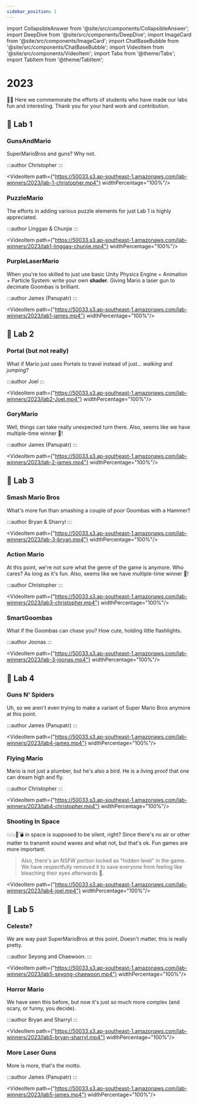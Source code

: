 ```yaml
---
sidebar_position: 1
---
```


import CollapsibleAnswer from '@site/src/components/CollapsibleAnswer';
import DeepDive from '@site/src/components/DeepDive';
import ImageCard from '@site/src/components/ImageCard';
import ChatBaseBubble from '@site/src/components/ChatBaseBubble';
import VideoItem from '@site/src/components/VideoItem';
import Tabs from '@theme/Tabs';
import TabItem from '@theme/TabItem';

# 2023

🎉🍾 Here we commemorate the efforts of students who have made our labs fun and interesting. Thank you for your hard work and contribution.

## 🥇 Lab 1

### GunsAndMario

SuperMarioBros and guns? Why not.

:::author
Christopher
:::

<VideoItem path={"https://50033.s3.ap-southeast-1.amazonaws.com/lab-winners/2023/lab-1-christopher.mp4"} widthPercentage="100%"/>

### PuzzleMario

The efforts in adding various puzzle elements for just Lab 1 is highly appreciated.

:::author
Linggao & Chunjie
:::

<VideoItem path={"https://50033.s3.ap-southeast-1.amazonaws.com/lab-winners/2023/lab1-linggao-chunjie.mp4"} widthPercentage="100%"/>

### PurpleLaserMario

When you're too skilled to just use basic Unity Physics Engine + Animation + Particle System: write your own **shader**. Giving Mario a laser gun to decimate Goombas is brilliant.

:::author
James (Panupatr)
:::

<VideoItem path={"https://50033.s3.ap-southeast-1.amazonaws.com/lab-winners/2023/lab1-james.mp4"} widthPercentage="100%"/>

## 🥇 Lab 2

### Portal (but not really)

What if Mario just uses Portals to travel instead of just... _walking_ and _jumping_?

:::author
Joel
:::

<VideoItem path={"https://50033.s3.ap-southeast-1.amazonaws.com/lab-winners/2023/lab2-Joel.mp4"} widthPercentage="100%"/>

### GoryMario

Well, things can take really unexpected turn there. Also, seems like we have multiple-time winner 🥳!

:::author
James (Panupatr)
:::

<VideoItem path={"https://50033.s3.ap-southeast-1.amazonaws.com/lab-winners/2023/lab-2-james.mp4"} widthPercentage="100%"/>

## 🥇 Lab 3

### Smash Mario Bros

What's more fun than smashing a couple of poor Goombas with a Hammer?

:::author
Bryan & Sharryl
:::

<VideoItem path={"https://50033.s3.ap-southeast-1.amazonaws.com/lab-winners/2023/lab-3-bryan.mp4"} widthPercentage="100%"/>

### Action Mario

At this point, we're not sure what the genre of the game is anymore. Who cares? As long as it's fun. Also, seems like we have multiple-time winner 🥳!

:::author
Christopher
:::

<VideoItem path={"https://50033.s3.ap-southeast-1.amazonaws.com/lab-winners/2023/lab3-christopher.mp4"} widthPercentage="100%"/>

### SmartGoombas

What if the Goombas can chase you? How cute, holding little flashlights.

:::author
Joonas
:::

<VideoItem path={"https://50033.s3.ap-southeast-1.amazonaws.com/lab-winners/2023/lab-3-joonas.mp4"} widthPercentage="100%"/>

## 🥇 Lab 4

### Guns N' Spiders

Uh, so we aren't even trying to make a variant of Super Mario Bros anymore at this point.

:::author
James (Panupatr)
:::

<VideoItem path={"https://50033.s3.ap-southeast-1.amazonaws.com/lab-winners/2023/lab4-james.mp4"} widthPercentage="100%"/>

### Flying Mario

Mario is not just a plumber, but he's also a bird. He is a living proof that one can dream high and fly.

:::author
Christopher
:::

<VideoItem path={"https://50033.s3.ap-southeast-1.amazonaws.com/lab-winners/2023/lab4-christopher.mp4"} widthPercentage="100%"/>

### Shooting In Space

💥💥🤯💣 in space is supposed to be silent, right? Since there's no air or other matter to transmit sound waves and what not, but that's ok. Fun games are more important.

> Also, there's an NSFW portion locked as "hidden level" in the game. We have respectfully removed it to save everyone from feeling like bleaching their eyes afterwards 🥹.

<VideoItem path={"https://50033.s3.ap-southeast-1.amazonaws.com/lab-winners/2023/lab4-joel.mp4"} widthPercentage="100%"/>

## 🥇 Lab 5

### Celeste?

We are way past SuperMarioBros at this point. Doesn't matter, this is really pretty.

:::author
Seyong and Chaewoon.
:::

<VideoItem path={"https://50033.s3.ap-southeast-1.amazonaws.com/lab-winners/2023/lab5-seyong-chaewoon.mp4"} widthPercentage="100%"/>

### Horror Mario

We have seen this before, but now it's just so much more complex (and scary, or funny, you decide).

:::author
Bryan and Sharryl
:::

<VideoItem path={"https://50033.s3.ap-southeast-1.amazonaws.com/lab-winners/2023/lab5-bryan-sharryl.mp4"} widthPercentage="100%"/>

### More Laser Guns

More is more, that's the motto.

:::author
James (Panupatr)
:::

<VideoItem path={"https://50033.s3.ap-southeast-1.amazonaws.com/lab-winners/2023/lab5-james.mp4"} widthPercentage="100%"/>
